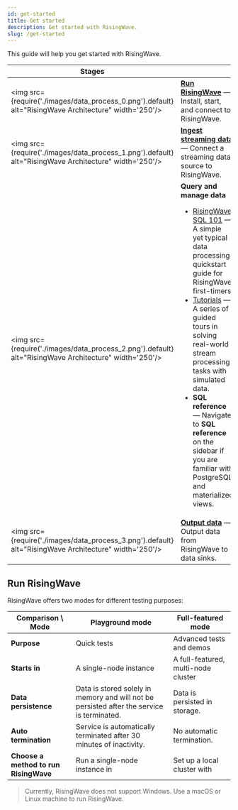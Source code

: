 ```yaml
---
id: get-started
title: Get started
description: Get started with RisingWave.
slug: /get-started
---
```


This guide will help you get started with RisingWave.

|Stages | |
|---|---|
|<img src={require('./images/data_process_0.png').default} alt="RisingWave Architecture" width='250'/>|[**Run RisingWave**](#run-risingwave) — Install, start, and connect to RisingWave.|
|<img src={require('./images/data_process_1.png').default} alt="RisingWave Architecture" width='250'/>|[**Ingest streaming data**](/sql/commands/sql-create-source.md) — Connect a streaming data source to RisingWave.|
|<img src={require('./images/data_process_2.png').default} alt="RisingWave Architecture" width='250'/>|**Query and manage data** <ul><li>[RisingWave SQL 101](risingwave-sql-101.md) — A simple yet typical data processing quickstart guide for RisingWave first-timers.</li><li>[Tutorials](/tutorials/real-time-ad-performance-analysis.md) — A series of guided tours in solving real-world stream processing tasks with simulated data.</li><li>**SQL reference** — Navigate to **SQL reference** on the sidebar if you are familiar with PostgreSQL and materialized views.</li></ul>|
|<img src={require('./images/data_process_3.png').default} alt="RisingWave Architecture" width='250'/>|[**Output data**](/sql/commands/sql-create-sink.md) — Output data from RisingWave to data sinks.|


## Run RisingWave

RisingWave offers two modes for different testing purposes:

|Comparison \ Mode|Playground mode|Full-featured mode|
|---|---|---|
|**Purpose**|Quick tests|Advanced tests and demos|
|**Starts in**|A single-node instance|A full-featured, multi-node cluster|
|**Data persistence**|Data is stored solely in memory and will not be persisted after the service is terminated.|Data is persisted in storage.|
|**Auto termination**|Service is automatically terminated after 30 minutes of inactivity.|No automatic termination.|
|**Choose a method to run RisingWave**|Run a single-node instance in<br /><lightButton text="Local environment" doc="risingwave-local"/><lightButton text="Docker" doc="risingwave-docker-image"/>|Set up a local cluster with<br /><lightButton text="Docker Compose" doc="risingwave-docker-compose"/><lightButton text="Kubernetes" doc="risingwave-kubernetes"/>|

> Currently, RisingWave does not support Windows. Use a macOS or Linux machine to run RisingWave.


